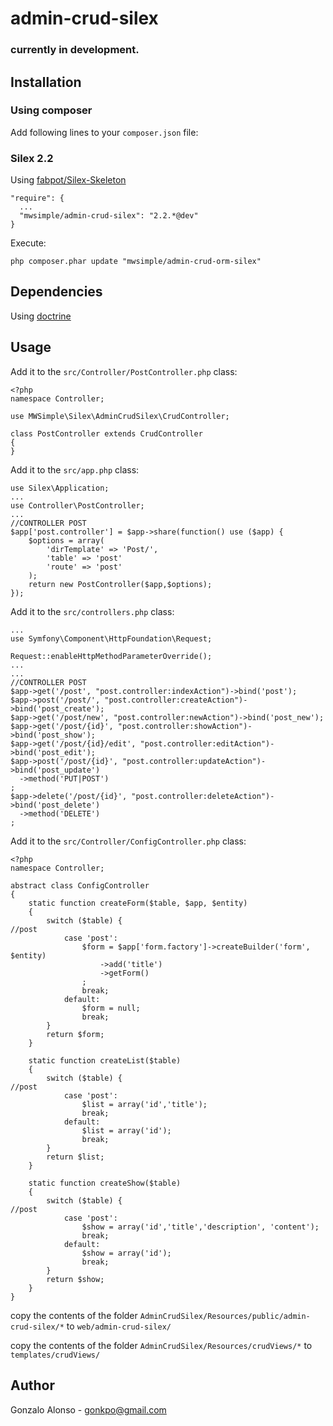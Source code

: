 # admin-crud-silex
### currently in development.

## Installation

### Using composer

Add following lines to your `composer.json` file:

### Silex 2.2
Using [fabpot/Silex-Skeleton](https://github.com/fabpot/Silex-Skeleton)

    "require": {
      ...
      "mwsimple/admin-crud-silex": "2.2.*@dev"
    }

Execute:

    php composer.phar update "mwsimple/admin-crud-orm-silex"

## Dependencies

Using [doctrine](http://silex.sensiolabs.org/doc/providers/doctrine.html)

## Usage

Add it to the `src/Controller/PostController.php` class:

	<?php
	namespace Controller;

	use MWSimple\Silex\AdminCrudSilex\CrudController;

	class PostController extends CrudController
	{
	}

Add it to the `src/app.php` class:

	use Silex\Application;
	...
    use Controller\PostController;
    ...
    //CONTROLLER POST
	$app['post.controller'] = $app->share(function() use ($app) {
	    $options = array(
        	'dirTemplate' => 'Post/',
        	'table' => 'post'
        	'route' => 'post'
	    );
	    return new PostController($app,$options);
	});

Add it to the `src/controllers.php` class:

	...
	use Symfony\Component\HttpFoundation\Request;

	Request::enableHttpMethodParameterOverride();
	...
	...
	//CONTROLLER POST
	$app->get('/post', "post.controller:indexAction")->bind('post');
	$app->post('/post/', "post.controller:createAction")->bind('post_create');
	$app->get('/post/new', "post.controller:newAction")->bind('post_new');
	$app->get('/post/{id}', "post.controller:showAction")->bind('post_show');
	$app->get('/post/{id}/edit', "post.controller:editAction")->bind('post_edit');
	$app->post('/post/{id}', "post.controller:updateAction")->bind('post_update')
	  ->method('PUT|POST')
	;
	$app->delete('/post/{id}', "post.controller:deleteAction")->bind('post_delete')
	  ->method('DELETE')
	;

Add it to the `src/Controller/ConfigController.php` class:

	<?php
	namespace Controller;

	abstract class ConfigController
	{
	    static function createForm($table, $app, $entity)
	    {
	        switch ($table) {
	//post
	            case 'post':
	                $form = $app['form.factory']->createBuilder('form', $entity)
	                    ->add('title')
	                    ->getForm()
	                ;
	                break;
	            default:
	                $form = null;
	                break;
	        }
	        return $form;
	    }

	    static function createList($table)
	    {
	        switch ($table) {
	//post
	            case 'post':
	                $list = array('id','title');
	                break;
	            default:
	                $list = array('id');
	                break;
	        }
	        return $list;
	    }

	    static function createShow($table)
	    {
	        switch ($table) {
	//post
	            case 'post':
	                $show = array('id','title','description', 'content');
	                break;
	            default:
	                $show = array('id');
	                break;
	        }
	        return $show;
	    }
	}

copy the contents of the folder `AdminCrudSilex/Resources/public/admin-crud-silex/*` to `web/admin-crud-silex/`

copy the contents of the folder `AdminCrudSilex/Resources/crudViews/*` to `templates/crudViews/`

## Author

Gonzalo Alonso - gonkpo@gmail.com
